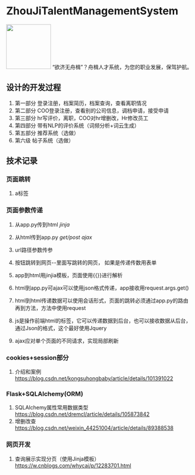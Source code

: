 #  ZhouJiTalentManagementSystem
<img src="https://github.com/Mr-strlen/ZhouJiTalentManagementSystem/blob/main/logo.png" width="120">
“欲济无舟楫”？舟楫人才系统，为您的职业发展，保驾护航。

## 设计的开发过程
1. 第一部分 登录注册，档案简历，档案查询，查看离职情况
2. 第二部分 COO登录注册，查看别的公司信息，调档申请，接受申请
3. 第三部分 hr写评价，离职，COO对hr增删改，Hr修改员工
4. 第四部分 带有NLP的评价系统（词频分析+词云生成）
5. 第五部分 推荐系统（选做）
6. 第六级 帖子系统（选做）

## 技术记录
### 页面跳转
1. a标签

### 页面参数传递
1. 从app.py传到html *jinja*
2. 从html传到app.py *get/post ajax*
3. url路径参数传参

1. 按钮跳转到网页--里面写跳转的网页，  如果是传递传数用表单
2. app到html用jinjia模板，页面使用{{}}进行解析
3. html到app.py可ajax可以使用json格式传递，app接收用request.args.get()
4. html到html传递数据可以使用会话形式，页面的跳转必须通过app.py的路由再到方法，方法中使用request
5. js是操作前端html的标签，它可以传递数据到后台，也可以接收数据从后台，通过Json的格式，这个最好使用Jquery
6. ajax应对单个页面的不同请求，实现局部刷新

### cookies+session部分
1. 介绍和案例 https://blog.csdn.net/kongsuhongbaby/article/details/101391022
### Flask+SQLAlchemy(ORM)
1. SQLAlchemy属性常用数据类型 https://blog.csdn.net/dremcl/article/details/105873842
2. 增删改查 https://blog.csdn.net/weixin_44251004/article/details/89388538
### 网页开发
1. 查询展示实现分页（使用Jinja模板） https://w.cnblogs.com/whycai/p/12283701.html